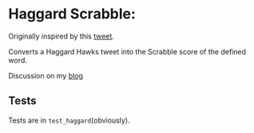 # Haggard Scrabble:

Originally inspired by this [tweet](https://twitter.com/bobblebardsley/status/819072678594314240).

Converts a Haggard Hawks tweet into the Scrabble score of the defined word.

Discussion on my [blog](https://medium.com/100000-arrows/haggard-scrabble-twitter-bot-2d2b53307c4c#.wbsphdrhe)

## Tests

Tests are in `test_haggard`(obviously).
